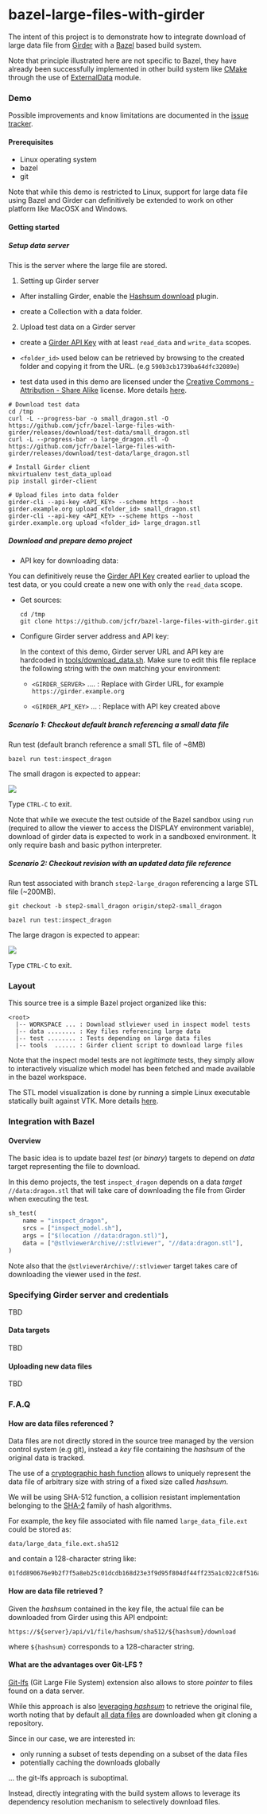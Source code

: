 # bazel-large-files-with-girder

The intent of this project is to demonstrate how to integrate download of large
data file from [Girder](http://girder.readthedocs.io) with a [Bazel](https://bazel.build)
based build system.

Note that principle illustrated here are not specific to Bazel, they have already
been successfully implemented in other build system like [CMake](https://cmake.org)
through the use of [ExternalData](https://cmake.org/cmake/help/latest/module/ExternalData.html) module.

### Demo

Possible improvements and know limitations are documented in the [issue tracker](../../issues).

#### Prerequisites

* Linux operating system
* bazel
* git

Note that while this demo is restricted to Linux, support for large data file
using Bazel and Girder can definitively be extended to work on other platform like
MacOSX and Windows.

#### Getting started

##### Setup data server

This is the server where the large file are stored.

1. Setting up Girder server

  * After installing Girder, enable the [Hashsum download](http://girder.readthedocs.io/en/latest/plugins.html#hashsum-download) plugin.

  * create a Collection with a data folder.

2. Upload test data on a Girder server

  * create a [Girder API Key](http://girder.readthedocs.io/en/latest/user-guide.html#api-keys) with at
    least `read_data` and `write_data` scopes.

  * `<folder_id>` used below can be retrieved by browsing to the created folder and
    copying it from the URL. (e.g `590b3cb1739ba64dfc32089e`)

  * test data used in this demo are licensed under the
    [Creative Commons - Attribution - Share Alike](https://creativecommons.org/licenses/by-sa/3.0/)
    license. More details [here](data/README.md).

  ```
  # Download test data
  cd /tmp
  curl -L --progress-bar -o small_dragon.stl -O https://github.com/jcfr/bazel-large-files-with-girder/releases/download/test-data/small_dragon.stl
  curl -L --progress-bar -o large_dragon.stl -O https://github.com/jcfr/bazel-large-files-with-girder/releases/download/test-data/large_dragon.stl

  # Install Girder client
  mkvirtualenv test_data_upload
  pip install girder-client

  # Upload files into data folder
  girder-cli --api-key <API_KEY> --scheme https --host girder.example.org upload <folder_id> small_dragon.stl
  girder-cli --api-key <API_KEY> --scheme https --host girder.example.org upload <folder_id> large_dragon.stl
  ```

##### Download and prepare demo project

* API key for downloading data:

You can definitively reuse the [Girder API Key](http://girder.readthedocs.io/en/latest/user-guide.html#api-keys)
created earlier to upload the test data, or you could create a new one with only
the `read_data` scope.


* Get sources:

  ```
  cd /tmp
  git clone https://github.com/jcfr/bazel-large-files-with-girder.git
  ```

* Configure Girder server address and API key:

  In the context of this demo, Girder server URL and API key are hardcoded in
  [tools/download_data.sh](tools/download_data.sh#L16-L17). Make sure to edit this
  file replace the following string with the own matching your environment:

  * `<GIRDER_SERVER>` .... : Replace with Girder URL, for example `https://girder.example.org`
  
  * `<GIRDER_API_KEY>` ... : Replace with API key created above
   
   
##### Scenario 1: Checkout default branch referencing a small data file

Run test (default branch reference a small STL file of ~8MB)

```
bazel run test:inspect_dragon
```

The small dragon is expected to appear:

![](docs/small_dragon_vtk_stlviewer_screenshot.png)

Type `CTRL-C` to exit.


Note that while we execute the test outside of the Bazel sandbox using 
`run` (required to allow the viewer to access the DISPLAY environment variable), 
download of girder data is expected to work in a sandboxed environment. It only
 require bash and basic python interpreter.


##### Scenario 2: Checkout revision with an updated data file reference

  
Run test associated with branch `step2-large_dragon` referencing a large STL file (~200MB).

  ```
  git checkout -b step2-small_dragon origin/step2-small_dragon

  bazel run test:inspect_dragon
  ```
  
The large dragon is expected to appear:

![](docs/large_dragon_vtk_stlviewer_screenshot.png)

Type `CTRL-C` to exit.


### Layout

This source tree is a simple Bazel project organized like this:
 
```
<root>
  |-- WORKSPACE ... : Download stlviewer used in inspect model tests
  |-- data ........ : Key files referencing large data
  |-- test ........ : Tests depending on large data files
  |-- tools  ...... : Girder client script to download large files
```

Note that the inspect model tests are not *legitimate* tests, they simply allow
to interactively visualize which model has been fetched and made available in
the bazel workspace.

The STL model visualization is done by running a simple Linux executable statically
built against VTK. More details [here](thirdparty/stlviewer/README.md).


### Integration with Bazel

#### Overview

The basic idea is to update bazel *test* (or *binary*) targets to depend on *data*
target representing the file to download.
 
In this demo projects, the test `inspect_dragon` depends on a data *target* `//data:dragon.stl`
that will take care of downloading the file from Girder when executing the test.
 
```python
sh_test(
    name = "inspect_dragon",
    srcs = ["inspect_model.sh"],
    args = ["$(location //data:dragon.stl)"],
    data = ["@stlviewerArchive//:stlviewer", "//data:dragon.stl"],
)
```

Note also that the `@stlviewerArchive//:stlviewer` target takes care of
downloading the viewer used in the *test*.

### Specifying Girder server and credentials

TBD

#### Data targets

TBD

#### Uploading new data files

TBD

### F.A.Q

#### How are data files referenced ?

Data files are not directly stored in the source tree managed by the version
control system (e.g git), instead a *key* file containing the *hashsum* of the
original data is tracked.
 
The use of a [cryptographic hash function](https://en.wikipedia.org/wiki/Cryptographic_hash_function)
allows to uniquely represent the data file of arbitrary size with string of a
fixed size called *hashsum*.

We will be using SHA-512 function, a collision resistant implementation belonging to
the [SHA-2](https://en.wikipedia.org/wiki/SHA-2) family of hash algorithms.


For example, the key file associated with file named `large_data_file.ext`
could be stored as:

```
data/large_data_file.ext.sha512
```

and contain a 128-character string like:

```
01fdd890676e9b2f7f5a8eb25c01dcdb168d23e3f9d95f804df44ff235a1c022c8f516a4fe5871f37ebaa2188c640c7624c738c71c5f3965924b7bd2f9bab11b
```
 
 
#### How are data file retrieved ?

Given the *hashsum* contained in the key file, the actual file can be downloaded
from Girder using this API endpoint:

```
https://${server}/api/v1/file/hashsum/sha512/${hashsum}/download
```

where `${hashsum}` corresponds to a 128-character string.


#### What are the advantages over Git-LFS ? 

[Git-lfs](https://git-lfs.github.com/) (Git Large File System) extension also allows
to store *pointer* to files found on a data server.

While this approach is also [leveraging *hashsum*](https://github.com/git-lfs/git-lfs/blob/master/docs/spec.md)
to retrieve the original file, worth noting that by default [all data files](https://github.com/git-lfs/git-lfs/blob/master/docs/man/git-lfs-clone.1.ronn)
are downloaded when git cloning a repository.

Since in our case, we are interested in:

* only running a subset of tests depending on a subset of the data files
* potentially caching the downloads globally

... the git-lfs approach is suboptimal.

Instead, directly integrating with the build system allows to leverage its
dependency resolution mechanism to selectively download files.